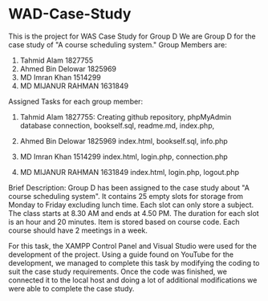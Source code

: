# WAD-Case-Study
This is the project for WAS Case Study for Group D
We are Group D for the case study of "A course scheduling system."
Group Members are: 
1. Tahmid Alam 1827755
2. Ahmed Bin Delowar 1825969
3. MD Imran Khan 1514299
4. MD MIJANUR RAHMAN 1631849

Assigned Tasks for each group member: 
1. Tahmid Alam 1827755: 
Creating github repository, phpMyAdmin database connection, bookself.sql, readme.md, index.php, 

2. Ahmed Bin Delowar 1825969
index.html, bookself.sql, info.php

3. MD Imran Khan 1514299
index.html, login.php, connection.php  

4. MD MIJANUR RAHMAN 1631849
index.html, login.php, logout.php

Brief Description: Group D has been assigned to the case study about "A course scheduling system". 
It contains 25 empty slots for storage from Monday to Friday excluding lunch time. Each slot can only store a subject. The class starts at 8.30 AM and ends at 4.50 PM.
The duration for each slot is an hour and 20 minutes. Item is stored based on course code. Each course should have 2 meetings in a week. 

For this task, the XAMPP Control Panel and Visual Studio were used for the development of the project. Using a guide found on YouTube for the development, we managed to complete this task by modifying the coding to suit the case study requirements. Once the code was finished, we connected it to the local host and doing a lot of additional modifications we were able to complete the case study. 

